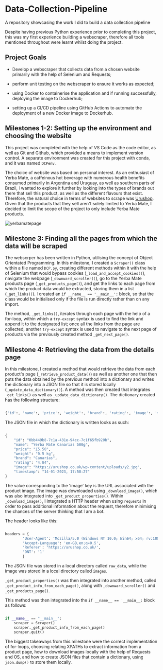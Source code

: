 # Data-Collection-Pipeline
A repository showcasing the work I did to build a data collection pipeline

Despite having previous Python experience prior to completing this project, this was my first experience building a webscraper, therefore all tools mentioned throughout were learnt whilst doing the project.

## Project Goals

 - Develop a webscraper that collects data from a chosen website primarily with the help of Selenium and Requests;

 - perform unit testing on the webscraper to ensure it works as expected;

 - using Docker to containerise the application and if running successfully, deploying the image to Dockerhub;

 - setting up a CI/CD pipeline using GitHub Actions to automate the deployment of a new Docker image to Dockerhub.

## Milestones 1-2: Setting up the environment and choosing the website

This project was completed with the help of VS Code as the code editor, as well as Git and Github, which provided a means to implement version control. A separate environment was created for this project with conda, and it was named `DCPenv`.

The choice of website was based on personal interest. As an enthusiast of Yerba Mate, a caffeinous hot beverage with numerous health benefits consumed primarily in Argentina and Uruguay, as well as southern parts of Brazil, I wanted to explore it further by looking into the types of brands out there that sell this product, as well as the different flavours that exist. Therefore, the natural choice in terms of websites to scrape was [Urushop](https://urushop.co.uk/). Given that the products that they sell aren't solely limited to Yerba Mate, I decided to limit the scope of the project to only include Yerba Mate products.

![yerbamatepage](https://user-images.githubusercontent.com/67421468/213881590-7241cdc6-f664-419e-ba74-1b78d46945ed.png)

## Milestone 3: Finding all the pages from which the data will be scraped

The webscrper has been written in Python, utilising the concept of Object Orientated Programming. In this milestone, I created a `Scraper()` class within a file named `DCP.py`, creating different methods within it with the help of Selenium that would bypass cookies (`_load_and_accept_cookies()`), navigate the webpage (`_downward_scroller()`), go to the Yerba Mate products page (`_get_products_page()`), and get the links to each page from which the product data would be extracted, storing them in a list (`_get_links()`). I created an `if __name__ == '__main__':` block, so that the class would be initialised only if the file is run directly rather than on any import. 

The method,  `_get_links()`, iterates through each page with the help of a for-loop, within which a `try-except` syntax is used to find the link and append it to the designated list; once all the links from the page are collected, another `try-except` syntax is used to navigate to the next page of products via the previously created method `_get_next_page()`.

## Milestone 4: Retrieving the data from the details page

In this milestone, I created a method that would retrieve the data from each product's page (`_retrieve_product_data()`) as well as another one that then puts the data obtained by the previous method into a dictionary and writes the dictionary into a JSON file so that it is stored locally (`_update_data_dictionary()`). A method was then created that integrates `_get_links()` as well as `_update_data_dictionary()`. The dictionary created has the following structure:

```python

{'id':, 'name':, 'price':, 'weight':, 'brand':, 'rating':, 'image':, 'timestamp': }

```
The JSON file in which the dictionary is written looks as such:

```python

{
    "id": "0bb449b8-7c1a-431e-94cc-7c1f65fb920b",
    "name": "Yerba Mate Canarias 500g",
    "price": "£5.50",
    "weight": "0.5 kg",
    "brand": "Canarias",
    "rating": "4.84",
    "image": "https://urushop.co.uk/wp-content/uploads/y2.jpg",
    "timestamp": "14-01-2023, 17:58:27"
}
```
The value corresponding to the 'image' key is the URL associated with the product image. The image was downloaded using `_download_image()`, which was also integrated into `_get_product_properties()`. Within `_download_image()`, I integrated a HTTP header when using `requests` in order to pass additional information about the request, therefore minimising the chances of the server thinking that I am a bot.

The header looks like this:

```python

headers = {
        'User-Agent': 'Mozilla/5.0 (Windows NT 10.0; Win64; x64; rv:108.0) Gecko/20100101 Firefox/108.0', 
        'Accept-Language': 'en-GB,en;q=0.5', 
        'Referer': 'https://urushop.co.uk/', 
        'DNT': '1' 
        }
```

The JSON file was stored in a local directory called `raw_data`, while the image was stored in a local directory called `images`.

`_get_product_properties()` was then integrated into another method, called `_get_product_info_from_each_page()`, along with `_downward_scroller()` and `_get_products_page()`.

This method was then integrated into the `if __name__ == '__main__:` block as follows:

```python

if __name__ == "__main__":
    scraper = Scraper()
    scraper._get_product_info_from_each_page()
    scraper.quit()
```
The biggest takeaways from this milestone were the correct implementation of for-loops, choosing relating XPATHs to extract information from a product page, how to download images locally with the help of Requests and OS, and how to create JSON files that contain a dictionary, using `json.dump()` to store them locally.





